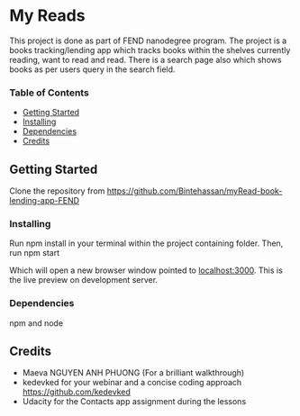 # My Reads

This project is done as part of FEND nanodegree program. The project is a books tracking/lending app which tracks books within the shelves currently reading, want to read and read. There is a search page also which shows books as per users query in the search field. 

### Table of Contents
* [Getting Started](#getting-started)
* [Installing](#installing)
* [Dependencies](#dependencies)
* [Credits](#credits)

## Getting Started
Clone the repository from https://github.com/Bintehassan/myRead-book-lending-app-FEND

### Installing
Run npm install in your terminal within the project containing folder. Then, run npm start

Which will open a new browser window pointed to [localhost:3000](http://localhost:3000/). This is the live preview on development server.

### Dependencies
npm and node

## Credits
* Maeva NGUYEN ANH PHUONG (For a brilliant walkthrough)
* kedevked for your webinar and a concise coding approach https://github.com/kedevked
* Udacity for the Contacts app assignment during the lessons

